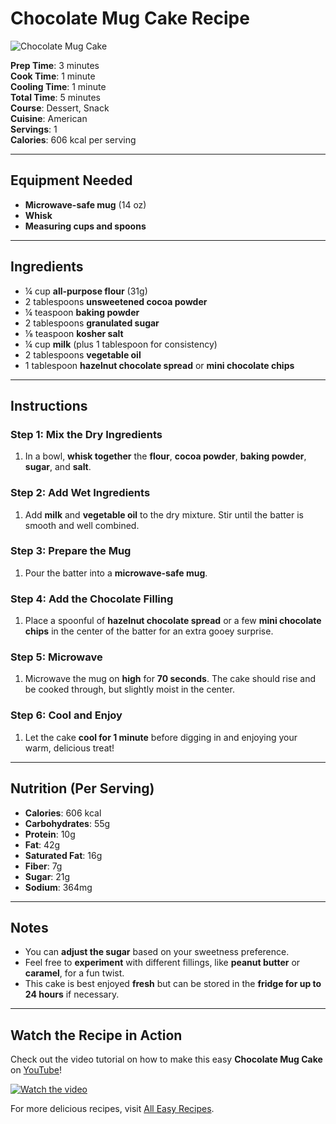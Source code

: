 # Chocolate Mug Cake Recipe

![Chocolate Mug Cake](https://all-easyrecipes.com/wp-content/uploads/2025/02/Chocolate-Mug-Cake-Recipe-750x420.jpg)

**Prep Time**: 3 minutes  
**Cook Time**: 1 minute  
**Cooling Time**: 1 minute  
**Total Time**: 5 minutes  
**Course**: Dessert, Snack  
**Cuisine**: American  
**Servings**: 1  
**Calories**: 606 kcal per serving  

---

## Equipment Needed

- **Microwave-safe mug** (14 oz)  
- **Whisk**  
- **Measuring cups and spoons**

---

## Ingredients

- ¼ cup **all-purpose flour** (31g)  
- 2 tablespoons **unsweetened cocoa powder**  
- ¼ teaspoon **baking powder**  
- 2 tablespoons **granulated sugar**  
- ⅛ teaspoon **kosher salt**  
- ¼ cup **milk** (plus 1 tablespoon for consistency)  
- 2 tablespoons **vegetable oil**  
- 1 tablespoon **hazelnut chocolate spread** or **mini chocolate chips**

---

## Instructions

### Step 1: Mix the Dry Ingredients
1. In a bowl, **whisk together** the **flour**, **cocoa powder**, **baking powder**, **sugar**, and **salt**.

### Step 2: Add Wet Ingredients
1. Add **milk** and **vegetable oil** to the dry mixture. Stir until the batter is smooth and well combined.

### Step 3: Prepare the Mug
1. Pour the batter into a **microwave-safe mug**.

### Step 4: Add the Chocolate Filling
1. Place a spoonful of **hazelnut chocolate spread** or a few **mini chocolate chips** in the center of the batter for an extra gooey surprise.

### Step 5: Microwave
1. Microwave the mug on **high** for **70 seconds**. The cake should rise and be cooked through, but slightly moist in the center.

### Step 6: Cool and Enjoy
1. Let the cake **cool for 1 minute** before digging in and enjoying your warm, delicious treat!

---

## Nutrition (Per Serving)

- **Calories**: 606 kcal  
- **Carbohydrates**: 55g  
- **Protein**: 10g  
- **Fat**: 42g  
- **Saturated Fat**: 16g  
- **Fiber**: 7g  
- **Sugar**: 21g  
- **Sodium**: 364mg  

---

## Notes
- You can **adjust the sugar** based on your sweetness preference.
- Feel free to **experiment** with different fillings, like **peanut butter** or **caramel**, for a fun twist.
- This cake is best enjoyed **fresh** but can be stored in the **fridge for up to 24 hours** if necessary.

---

## Watch the Recipe in Action

Check out the video tutorial on how to make this easy **Chocolate Mug Cake** on [YouTube](https://www.youtube.com/watch?v=9GEQsXMUzjk)!

[![Watch the video](https://img.youtube.com/vi/9GEQsXMUzjk/0.jpg)](https://www.youtube.com/watch?v=9GEQsXMUzjk)

For more delicious recipes, visit [All Easy Recipes](https://all-easyrecipes.com/chocolate-mug-cake-recipe).
